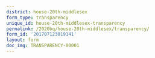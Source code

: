 ```yaml
---
district: house-20th-middlesex
form_type: transparency
unique_id: house-20th-middlesex-transparency
permalink: /2020bq/house-20th-middlesex/transparency/
form_id: '201707123019141'
layout: form
doc_img: TRANSPARENCY-00001
---
```

